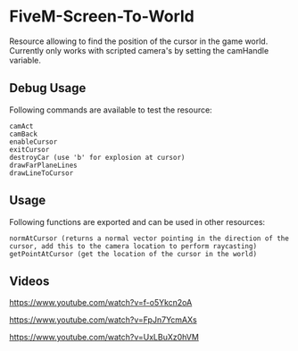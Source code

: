 # FiveM-Screen-To-World

Resource allowing to find the position of the cursor in the game world. Currently only works with scripted camera's by setting the camHandle variable.

## Debug Usage
Following commands are available to test the resource:
```
camAct
camBack
enableCursor
exitCursor
destroyCar (use 'b' for explosion at cursor)
drawFarPlaneLines
drawLineToCursor
```

## Usage
Following functions are exported and can be used in other resources:
```
normAtCursor (returns a normal vector pointing in the direction of the cursor, add this to the camera location to perform raycasting)
getPointAtCursor (get the location of the cursor in the world)
```

## Videos
https://www.youtube.com/watch?v=f-o5Ykcn2oA

https://www.youtube.com/watch?v=FpJn7YcmAXs

https://www.youtube.com/watch?v=UxLBuXz0hVM
